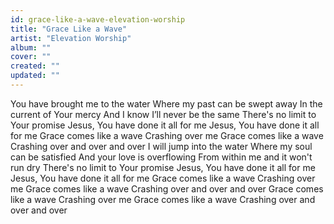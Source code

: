 ```yaml
---
id: grace-like-a-wave-elevation-worship
title: "Grace Like a Wave"
artist: "Elevation Worship"
album: ""
cover: ""
created: ""
updated: ""
---
```


You have brought me to the water
Where my past can be swept away
In the current of Your mercy
And I know I’ll never be the same
There's no limit to Your promise
Jesus, You have done it all for me
Jesus, You have done it all for me
Grace comes like a wave
Crashing over me
Grace comes like a wave
Crashing over and over and over
I will jump into the water
Where my soul can be satisfied
And your love is overflowing
From within me and it won't run dry
There's no limit to Your promise
Jesus, You have done it all for me
Jesus, You have done it all for me
Grace comes like a wave
Crashing over me
Grace comes like a wave
Crashing over and over and over
Grace comes like a wave
Crashing over me
Grace comes like a wave
Crashing over and over and over